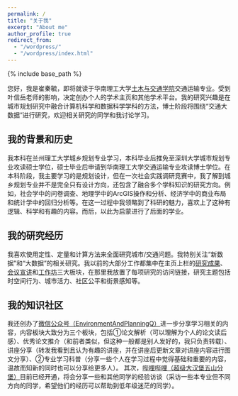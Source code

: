 ```yaml
---
permalink: /
title: "关于我"
excerpt: "About me"
author_profile: true
redirect_from: 
  - "/wordpress/"
  - "/wordpress/index.html"
---
```


{% include base_path %}

您好，我是崔秦毓，即将就读于华南理工大学[土木与交通学院](http://www2.scut.edu.cn/jtxy/)交通运输专业。受到叶信岳老师的影响，决定创办个人的学术主页和其他学术平台。我的研究兴趣是在城市规划研究中融合计算机科学和数据科学学科的方法，博士阶段将围绕“交通大数据”进行研究，欢迎相关研究的同学和我讨论学习。

## 我的背景和历史
我本科在兰州理工大学城乡规划专业学习，本科毕业后推免至深圳大学城市规划专业攻读硕士学位，硕士毕业后申请到华南理工大学交通运输专业攻读博士学位。在本科阶段，我主要学习的是规划设计，但在一次社会实践调研竞赛中，我了解到城乡规划专业并不是完全只有设计方向，还包含了融合多个学科知识的研究方向。例如，社会学中的问卷调查、地理学中的ArcGIS操作和分析、经济学中的商业布局和统计学中的回归分析等。在这一过程中我领略到了科研的魅力，喜欢上了这种有逻辑、科学和有趣的内容。而后，以此为启蒙进行了后面的学业。

## 我的研究经历
我喜欢使用定性、定量和计算方法来全面研究城市/交通问题。我特别关注“新数据”和“大数据”的相关研究。我以前的大部分工作都集中在主页上栏的[研究成果](https://cuiqinyu.github.io/publications/)、[会议宣讲](https://cuiqinyu.github.io/talks/)和[工作坊](https://cuiqinyu.github.io/portfolio/)三大板块，在那里我放置了每项研究的访问链接，研究主题包括时空间行为、城市活力、社区公平和街景感知等。

## 我的知识社区
我还创办了[微信公众号（EnvironmentAndPlanningQ）](https://mp.weixin.qq.com/s?__biz=MzkxOTQyMTQ5Ng==&mid=2247483998&idx=1&sn=106316350c1dd61b34a2a4a3c67c6b58&chksm=c1a31509f6d49c1f35bff72fd8c54b29a9d7eb341666f660343f11f9c5029016ebcb664d69f3#rd)进一步分享学习相关的内容，内容板块大致分为三个板块，包括①论文解析（可以理解为个人的论文读后感）、优秀论文推介（和前者类似，但这种一般都是别人发好的，我只负责转载）、讲座分享（转发我看到且认为有趣的讲座，并在讲座后更新文章对讲座内容进行图文分享）、②专业学习科普（分享一些个人在学习过程中觉得基础和重要的内容，温故而知新的同时也可以分享给更多人）。
其次，[哔哩哔哩（超级大汉堡五山分堡）](https://space.bilibili.com/362069232?spm_id_from=333.337.search-card.all.click)目前已经开通，将会分享一些和其他同学的经验访谈（采访一些本专业但不同方向的同学，希望他们的经历可以帮助到低年级迷茫的同学）。
